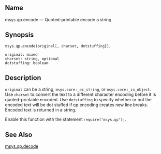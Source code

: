 <a name="lua.ref.msys.qp.encode"></a>
## Name

msys.qp.encode — Quoted-printable encode a string

<a name="idp18353808"></a>
## Synopsis

`msys.qp.encode(original[, charset, dotstuffing]);`

```
original: mixed
charset: string, optional
dotstuffing: boolean
```
<a name="idp18356864"></a>
## Description

`original` can be a string, `msys.core:_ec_string`, or `msys.core:_io_object`. Use `charset` to convert the text to a different character encoding before it is quoted-printable encoded. Use `dotstuffing` to specify whether or not the encoded text will be dot stuffed if qp encoding creates new line breaks. Encoded text is returned in a string.

Enable this function with the statement `require('msys.qp');`.

<a name="idp18362096"></a>
## See Also

[msys.qp.decode](lua.ref.msys.qp.decode.php "msys.qp.decode")
